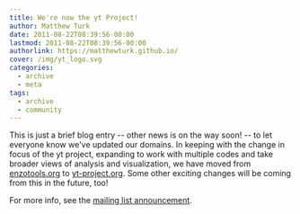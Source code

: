 ```yaml
---
title: We're now the yt Project!
author: Matthew Turk
date: 2011-08-22T08:39:56-00:00
lastmod: 2011-08-22T08:39:56-00:00
authorlink: https://matthewturk.github.io/
cover: /img/yt_logo.svg
categories:
  - archive
  - meta
tags:
  - archive
  - community
---
```

This is just a brief blog entry -- other news is on the way soon! -- to
let everyone know we've updated our domains. In keeping with the change
in focus of the yt project, expanding to work with multiple codes and
take broader views of analysis and visualization, we have moved from
[enzotools.org](http://enzotools.org) to
[yt-project.org](http://yt-project.org). Some other exciting changes
will be coming from this in the future, too!

For more info, see the [mailing list announcement](http://goo.gl/aHTGv).
